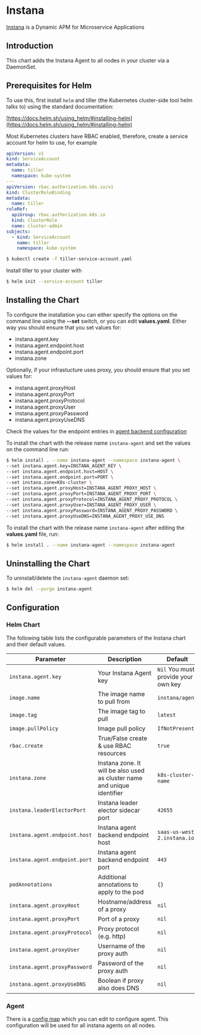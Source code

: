 # Instana

[Instana](https://www.instana.com/) is a Dynamic APM for Microservice Applications

## Introduction

This chart adds the Instana Agent to all nodes in your cluster via a DaemonSet.

## Prerequisites for Helm

To use this, first install `helm` and tiller (the Kubernetes cluster-side tool helm talks to) using the standard documentation:

[https://docs.helm.sh/using_helm/#installing-helm](https://docs.helm.sh/using_helm/#installing-helm)

Most Kubernetes clusters have RBAC enabled, therefore, create a service account for helm to use, for example

```yaml
apiVersion: v1
kind: ServiceAccount
metadata:
  name: tiller
  namespace: kube-system
---
apiVersion: rbac.authorization.k8s.io/v1
kind: ClusterRoleBinding
metadata:
  name: tiller
roleRef:
  apiGroup: rbac.authorization.k8s.io
  kind: ClusterRole
  name: cluster-admin
subjects:
  - kind: ServiceAccount
    name: tiller
    namespace: kube-system
```

```bash
$ kubectl create -f tiller-service-account.yaml
```

Install tiller to your cluster with 

```bash 
$ helm init --service-account tiller
```

## Installing the Chart

To configure the installation you can either specify the options on the command line using the **--set** switch, or you can edit **values.yaml**. Either way you should ensure that you set values for:

* instana.agent.key
* instana.agent.endpoint.host
* instana.agent.endpoint.port
* instana.zone

Optionally, if your infrastucture uses proxy, you should ensure that you set values for:

* instana.agent.proxyHost
* instana.agent.proxyPort
* instana.agent.proxyProtocol
* instana.agent.proxyUser
* instana.agent.proxyPassword
* instana.agent.proxyUseDNS

Check the values for the endpoint entries in [agent backend configuration](https://docs.instana.io/quick_start/agent_configuration/#backend)

To install the chart with the release name `instana-agent` and set the values on the command line run:

```bash
$ helm install . --name instana-agent --namespace instana-agent \
--set instana.agent.key=INSTANA_AGENT_KEY \
--set instana.agent.endpoint.host=HOST \
--set instana.agent.endpoint.port=PORT \
--set instana.zone=K8s-cluster \
--set instana.agent.proxyHost=INSTANA_AGENT_PROXY_HOST \
--set instana.agent.proxyPort=INSTANA_AGENT_PROXY_PORT \
--set instana.agent.proxyProtocol=INSTANA_AGENT_PROXY_PROTOCOL \
--set instana.agent.proxyUser=INSTANA_AGENT_PROXY_USER \
--set instana.agent.proxyPassword=INSTANA_AGENT_PROXY_PASSWORD \
--set instana.agent.proxyUseDNS=INSTANA_AGENT_PROXY_USE_DNS
```

To install the chart with the release name `instana-agent` after editing the **values.yaml** file, run:

```bash
$ helm install . --name instana-agent --namespace instana-agent
```

## Uninstalling the Chart

To uninstall/delete the `instana-agent` daemon set:

```bash
$ helm del --purge instana-agent
```

## Configuration

### Helm Chart

The following table lists the configurable parameters of the Instana chart and their default values.

|             Parameter         |            Description                                                  |                    Default                |
|-------------------------------|-------------------------------------------------------------------------|-------------------------------------------|
| `instana.agent.key`           | Your Instana Agent key                                                  | `Nil` You must provide your own key       |
| `image.name`                  | The image name to pull from                                             | `instana/agent`                           |
| `image.tag`                   | The image tag to pull                                                   | `latest`                                  |
| `image.pullPolicy`            | Image pull policy                                                       | `IfNotPresent`                            |
| `rbac.create`                 | True/False create & use RBAC resources                                  | `true`                                    |
| `instana.zone`                | Instana zone. It will be also used as cluster name and unique identifier| `k8s-cluster-name`                        |
| `instana.leaderElectorPort`   | Instana leader elector sidecar port                                     | `42655`                                   |
| `instana.agent.endpoint.host` | Instana agent backend endpoint host                                     | `saas-us-west-2.instana.io`               |
| `instana.agent.endpoint.port` | Instana agent backend endpoint port                                     | `443`                                     |
| `podAnnotations`              | Additional annotations to apply to the pod                              | `{}`                                      |
| `instana.agent.proxyHost`     | Hostname/address of a proxy                                             | `nil`                                     |
| `instana.agent.proxyPort`     | Port of a proxy                                                         | `nil`                                     |
| `instana.agent.proxyProtocol` | Proxy protocol (e.g. http)                                              | `nil`                                     |
| `instana.agent.proxyUser`     | Username of the proxy auth                                              | `nil`                                     |
| `instana.agent.proxyPassword` | Password of the proxy auth                                              | `nil`                                     |
| `instana.agent.proxyUseDNS`   | Boolean if proxy also does DNS                                          | `nil`                                     |

### Agent

There is a [config map](templates/configmap.yaml) which you can edit to configure agent. This configuration will be used for all instana agents on all nodes.